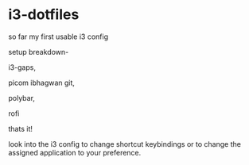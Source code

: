 # i3-dotfiles
so far my first usable i3 config


setup breakdown-

i3-gaps,

picom ibhagwan git,

polybar,

rofi
 



thats it!



look into the i3 config to change shortcut keybindings or to change the assigned application to your preference.

